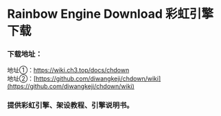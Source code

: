 # Rainbow Engine Download 彩虹引擎下载
### 下载地址：
 地址①：https://wiki.ch3.top/docs/chdown<br/>
 地址②：[https://github.com/diwangkeji/chdown/wiki](https://github.com/diwangkeji/chdown/wiki)
### 提供彩虹引擎、架设教程、引擎说明书。

